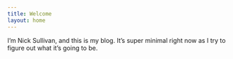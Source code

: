 ```yaml
---
title: Welcome
layout: home
---
```

I’m Nick Sullivan, and this is my blog. It’s super minimal right now as I try to figure out what it’s going to be.
